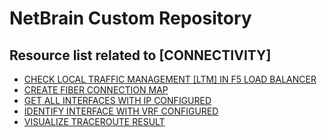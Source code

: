 # NetBrain Custom Repository

## Resource list related to [CONNECTIVITY]


* [CHECK LOCAL TRAFFIC MANAGEMENT [LTM] IN F5 LOAD BALANCER](Check%20Local%20Traffic%20Management%20[LTM]%20in%20F5%20Load%20Balancer/)
* [CREATE FIBER CONNECTION MAP](create%20fiber%20connection%20map/)
* [GET ALL INTERFACES WITH IP CONFIGURED](get%20all%20interfaces%20with%20ip%20configured/)
* [IDENTIFY INTERFACE WITH VRF CONFIGURED](identify%20interface%20with%20vrf%20configured/)
* [VISUALIZE TRACEROUTE RESULT](visualize%20traceroute%20result/)
